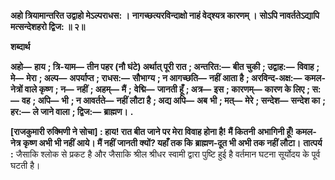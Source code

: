 **अहो त्रियामान्तरित उद्वाहो मेऽल्पराधस: ।** **नागच्छत्यरविन्दाक्षो नाहं वेद्श्यत्र कारणम् ।** **सोऽपि नावर्ततेऽद्यापि मत्सन्देशहरो द्विज: ॥ २॥** 

**शब्दार्थ** 

**अहो—** **हाय** **; त्रि-याम—** **तीन पहर (नौ घंटे) अर्थात् पूरी रात** **; अन्तरित:—** **बीत चुकी** **; उद्वाह:—** **विवाह** **; मे—** **मेरा** **; अल्प—** **अपर्याप्त** **; राधस:—** **सौभाग्य** **; न आगच्छति—** **नहीं आता है** **; अरविन्द-अक्ष:—** **कमल-नेत्रों वाले कृष्ण** **; न—** **नहीं** **; अहम्—** **मैं** **;** **वेद्मि—** **जानती हूँ** **; अत्र—** **इस** **; कारणम्—** **कारण के लिए** **; स:—** **वह** **; अपि—** **भी** **; न आवर्तते—** **नहीं लौटा है** **; अद्य अपि—** **अब** **भी** **; मत्—** **मेरे** **; सन्देश—** **सन्देश का** **; हर:—** **ले जाने वाला** **; द्विज:—** **ब्राह्मण।** **.** 

**[राजकुमारी रुक्मिणी ने सोचा] : हाय! रात बीत जाने पर मेरा विवाह होना है! मैं कितनी** **अभागिनी हूँ! कमल-नेत्र कृष्ण अभी भी नहीं आये। मैं नहीं जानती क्यों? यहाँ तक कि** **ब्राह्मण-दूत भी अभी तक नहीं लौटा।** **तात्पर्य :** जैसाकि श्लोक से प्रकट है और जैसाकि श्रील श्रीधर स्वामी द्वारा पुष्टि हुई है वर्तमान घटना सूर्योदय के पूर्व घटती है।  